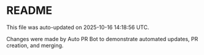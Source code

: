 # README

This file was auto-updated on 2025-10-16 14:18:56 UTC.

Changes were made by Auto PR Bot to demonstrate automated updates, PR creation, and merging.

